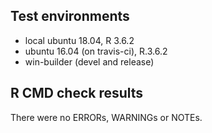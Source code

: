 ## Test environments
* local ubuntu 18.04, R 3.6.2
* ubuntu 16.04 (on travis-ci), R.3.6.2
* win-builder (devel and release)

## R CMD check results
There were no ERRORs, WARNINGs or NOTEs.  
